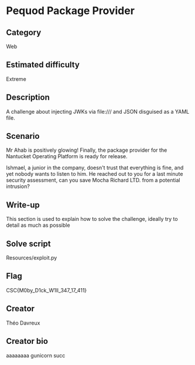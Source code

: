 # Pequod Package Provider

## Category
Web

## Estimated difficulty
Extreme

## Description
A challenge about injecting JWKs via file:/// and JSON disguised as a YAML file.

## Scenario
  Mr Ahab is positively glowing! Finally, the package provider for the Nantucket Operating Platform is ready for release.

  Ishmael, a junior in the company, doesn't trust that everything is fine, and yet nobody wants to listen to him.
  He reached out to you for a last minute security assessment, can you save Mocha Richard LTD. from a potential intrusion?

## Write-up
This section is used to explain how to solve the challenge, ideally try to detail as much as possible

## Solve script
Resources/exploit.py

## Flag
CSC{M0by_D1ck_W1ll_347_17_411}

## Creator
Théo Davreux

## Creator bio
aaaaaaaa gunicorn succ
